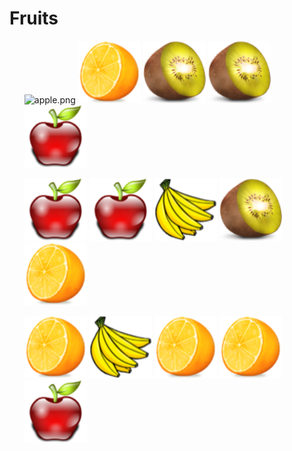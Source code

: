 
<!DOCTYPE html>
<html lang="en">
<head>
    <meta charset="UTF-8">
    <meta name="viewport" content="width=device-width, initial-scale=1.0">
    <title>Document</title>
    <p>
        <h1>Fruits</h1> 
    </p>
    <ol>
   <img src="https://cunghoc.net/pluginfile.php/4074/mod_folder/content/0/P02_Fruits/orange.png?forcedownload=1" alt =apple.png width =100>
    <img src="orange.png" alt =apple.png width =100>
    <img src="kiwi.png" alt =apple.png width =100>
    <img src="kiwi.png" alt =apple.png width =100>
    <img src="apple.png" alt =apple.png width =100>
</ol>
   <ol>
    <img src="apple.png" alt =apple.png width =100>
    <img src="apple.png" alt =apple.png width =100>
    <img src="banana.png" alt =apple.png width =100>
    <img src="kiwi.png" alt =apple.png width =100>
    <img src="orange.png" alt =apple.png width =100>
</ol>
<ol>
    <img src="orange.png" alt =apple.png width =100>
    <img src="banana.png" alt =apple.png width =100>
    <img src="orange.png" alt =apple.png width =100>
    <img src="orange.png" alt =apple.png width =100>
     <img src="apple.png" alt =apple.png width =100>
</ol>
<body>
    
</body>
</html>
